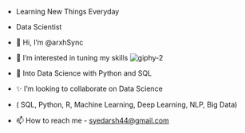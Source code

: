 - Learning New Things Everyday                                                        
- Data Scientist                                                           
- 👋 Hi, I’m @arxhSync
- 👀 I’m interested in tuning my skills                          ![giphy-2](https://user-images.githubusercontent.com/88678816/133069099-2a3cbda1-ce25-4e05-936f-edce751b3f15.gif)

- 🌱 Into Data Science with Python and SQL
- ✨ I’m looking to collaborate on Data Science
- ( SQL, Python, R, Machine Learning, Deep Learning, NLP, Big Data)
- 📫 How to reach me - syedarsh44@gmail.com








<!---
arxhSync/arxhSync is a ✨ special ✨ repository because its `README.md` (this file) appears on your GitHub profile.
You can click the Preview link to take a look at your changes.
--->
